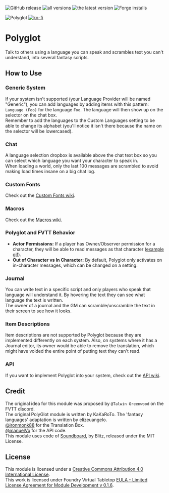 ![GitHub release](https://img.shields.io/github/release-date/League-of-Foundry-Developers/fvtt-module-polyglot)
![all versions](https://img.shields.io/github/downloads/League-of-Foundry-Developers/fvtt-module-polyglot/total)
![the latest version](https://img.shields.io/github/downloads/League-of-Foundry-Developers/fvtt-module-polyglot/latest/total)
![Forge installs](https://img.shields.io/badge/dynamic/json?label=Forge%20Installs&query=package.installs&suffix=%25&url=https%3A%2F%2Fforge-vtt.com%2Fapi%2Fbazaar%2Fpackage%2Fpolyglot)

![Polyglot](https://img.shields.io/endpoint?url=https%3A%2F%2Fraw.githubusercontent.com%2FLeague-of-Foundry-Developers%2Fleague-repo-status%2Fshields-endpoint%2Fpolyglot.json)
[![ko-fi](https://img.shields.io/badge/ko--fi-Support%20Me-red?style=flat-square&logo=ko-fi)](https://ko-fi.com/mclemente)

# Polyglot

Talk to others using a language you can speak and scrambles text you can't understand, into several fantasy scripts.

## How to Use

### Generic System

If your system isn't supported (your Language Provider will be named "Generic"), you can add languages by adding items with this pattern: `Language (Foo)` for the language `Foo`. The language will then show up on the selector on the chat box.  
Remember to add the languages to the Custom Languages setting to be able to change its alphabet (you'll notice it isn't there because the name on the selector will be lowercased).

### Chat

A language selection dropbox is available above the chat text box so you can select which language you want your character to speak in.  
When loading a world, only the last 100 messages are scrambled to avoid making load times insane on a big chat log.

### Custom Fonts

Check out the [Custom Fonts wiki](../../wiki/Custom-Fonts).

### Macros

Check out the [Macros wiki](../../wiki/Macros).

### Polyglot and FVTT Behavior

-   **Actor Permissions:** If a player has Owner/Observer permission for a character, they will be able to read messages as that character ([example gif](https://media.discordapp.net/attachments/542495303929036824/737807675290550324/chat.gif)).
-   **Out of Character vs In Character:** By default, Polyglot only activates on in-character messages, which can be changed on a setting.

### Journal

You can write text in a specific script and only players who speak that language will understand it. By hovering the text they can see what language the text is written.  
The owner of a journal and the GM can scramble/unscramble the text in their screen to see how it looks.

### Item Descriptions

Item descriptions are not supported by Polyglot because they are implemented differently on each system. Also, on systems where it has a Journal editor, its owner would be able to remove the translation, which might have voided the entire point of putting text they can't read.

### API

If you want to implement Polyglot into your system, check out the [API wiki](../../wiki/API).

## Credit

The original idea for this module was proposed by `@Talwin Greenwood` on the FVTT discord.  
The original PolyGlot module is written by KaKaRoTo. The 'fantasy languages' adaptation is written by elizeuangelo.  
[@ironmonk88](https://github.com/ironmonk88) for the Translation Box.  
[@manuelVo](https://github.com/manuelVo) for the API code.  
This module uses code of [Soundboard](https://github.com/BlitzKraig/fvtt-SoundBoard), by Blitz, released under the MIT License.

## License

This module is licensed under a [Creative Commons Attribution 4.0 International License](http://creativecommons.org/licenses/by/4.0/).  
This work is licensed under Foundry Virtual Tabletop [EULA - Limited License Agreement for Module Development v 0.1.6](https://foundryvtt.com/article/license/).
